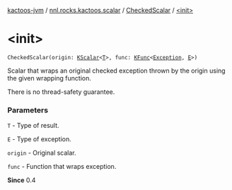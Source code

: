[kactoos-jvm](../../index.md) / [nnl.rocks.kactoos.scalar](../index.md) / [CheckedScalar](index.md) / [&lt;init&gt;](./-init-.md)

# &lt;init&gt;

`CheckedScalar(origin: `[`KScalar`](../../nnl.rocks.kactoos/-k-scalar.md)`<`[`T`](index.md#T)`>, func: `[`KFunc`](../../nnl.rocks.kactoos/-k-func.md)`<`[`Exception`](https://kotlinlang.org/api/latest/jvm/stdlib/kotlin/-exception/index.html)`, `[`E`](index.md#E)`>)`

Scalar that wraps an original checked exception thrown by the origin using the given wrapping function.

There is no thread-safety guarantee.

### Parameters

`T` - Type of result.

`E` - Type of exception.

`origin` - Original scalar.

`func` - Function that wraps exception.

**Since**
0.4

